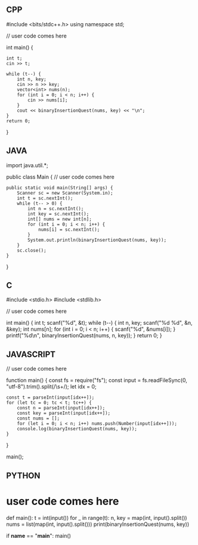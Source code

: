 ## CPP

#include <bits/stdc++.h>
using namespace std;

// user code comes here


int main() {

    int t;
    cin >> t;

    while (t--) {
        int n, key;
        cin >> n >> key;
        vector<int> nums(n);
        for (int i = 0; i < n; i++) {
            cin >> nums[i];
        }
        cout << binaryInsertionQuest(nums, key) << "\n";
    }
    return 0;
}


## JAVA

import java.util.*;

public class Main {
    // user code comes here

    public static void main(String[] args) {
        Scanner sc = new Scanner(System.in);
        int t = sc.nextInt();
        while (t-- > 0) {
            int n = sc.nextInt();
            int key = sc.nextInt();
            int[] nums = new int[n];
            for (int i = 0; i < n; i++) {
                nums[i] = sc.nextInt();
            }
            System.out.println(binaryInsertionQuest(nums, key));
        }
        sc.close();
    }
}


## C

#include <stdio.h>
#include <stdlib.h>

// user code comes here


int main() {
    int t;
    scanf("%d", &t);
    while (t--) {
        int n, key;
        scanf("%d %d", &n, &key);
        int nums[n];
        for (int i = 0; i < n; i++) {
            scanf("%d", &nums[i]);
        }
        printf("%d\n", binaryInsertionQuest(nums, n, key));
    }
    return 0;
}


## JAVASCRIPT

// user code comes here


function main() {
    const fs = require("fs");
    const input = fs.readFileSync(0, "utf-8").trim().split(/\s+/);
    let idx = 0;

    const t = parseInt(input[idx++]);
    for (let tc = 0; tc < t; tc++) {
        const n = parseInt(input[idx++]);
        const key = parseInt(input[idx++]);
        const nums = [];
        for (let i = 0; i < n; i++) nums.push(Number(input[idx++]));
        console.log(binaryInsertionQuest(nums, key));
    }
}

main();


## PYTHON

# user code comes here



def main():
    t = int(input())
    for _ in range(t):
        n, key = map(int, input().split())
        nums = list(map(int, input().split()))
        print(binaryInsertionQuest(nums, key))

if __name__ == "__main__":
    main()
